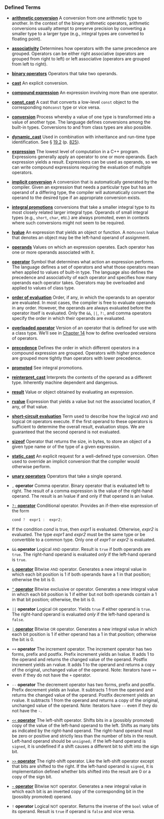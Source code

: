<h3 id="filepos1213446">Defined Terms</h3><ul><li><p><a href="049-4.11._type_conversions.html#filepos1163004" id="filepos1213585"><strong>arithmetic conversion</strong></a> A conversion from one arithmetic type to another. In the context of the binary arithmetic operators, arithmetic conversions usually attempt to preserve precision by converting a smaller type to a larger type (e.g., integral types are converted to floating point).</p></li><li><p><a href="039-4.1._fundamentals.html#filepos1001388" id="filepos1214032"><strong>associativity</strong></a> Determines how operators with the same precedence are grouped. Operators can be either right associative (operators are grouped from right to left) or left associative (operators are grouped from left to right).</p></li><li><p><a href="039-4.1._fundamentals.html#filepos999977" id="filepos1214419"><strong>binary operators</strong></a> Operators that take two operands.</p></li><li><p><a href="049-4.11._type_conversions.html#filepos1189842" id="filepos1214631"><strong>cast</strong></a> An explicit conversion.</p></li><li><p><a href="039-4.1._fundamentals.html#filepos1010505" id="filepos1214821"><strong>compound expression</strong></a> An expression involving more than one operator.</p></li><li><p><a href="049-4.11._type_conversions.html#filepos1191613" id="filepos1215050"><strong>const_cast</strong></a> A cast that converts a low-level <code>const</code> object to the corresponding non<code>const</code> type or vice versa.</p></li><li><p><a href="049-4.11._type_conversions.html#filepos1158220" id="filepos1215444"><strong>conversion</strong></a> Process whereby a value of one type is transformed into a value of another type. The language defines conversions among the built-in types. Conversions to and from class types are also possible.</p></li><li><p><a href="049-4.11._type_conversions.html#filepos1191426" id="filepos1215811"><strong>dynamic_cast</strong></a> Used in combination with inheritance and run-time type identification. See § <a href="178-19.2._runtime_type_identification.html#filepos5158705">19.2</a> (p. <a href="178-19.2._runtime_type_identification.html#filepos5158705">825</a>).</p></li><li><p><a href="038-chapter_4._expressions.html#filepos998961" id="filepos1216138"><strong>expression</strong></a> The lowest level of computation in a C++ program. Expressions generally apply an operator to one or more operands. Each expression yields a result. Expressions can be used as operands, so we can write compound expressions requiring the evaluation of multiple operators.</p></li><li><p><a href="049-4.11._type_conversions.html#filepos1159664" id="filepos1216580"><strong>implicit conversion</strong></a> A conversion that is automatically generated by the compiler. Given an expression that needs a particular type but has an operand of a differing type, the compiler will automatically convert the operand to the desired type if an appropriate conversion exists.</p></li><li><p><a id="filepos1217021"></a><a href="049-4.11._type_conversions.html#filepos1163925" id="filepos1217029"><strong>integral promotions</strong></a> conversions that take a smaller integral type to its most closely related larger integral type. Operands of small integral types (e.g., <code>short</code>, <code>char</code>, etc.) are always promoted, even in contexts where such conversions might not seem to be required.</p></li><li><p><a href="039-4.1._fundamentals.html#filepos1005671" id="filepos1217583"><strong>lvalue</strong></a> An expression that yields an object or function. A non<code>const</code> lvalue that denotes an object may be the left-hand operand of assignment.</p></li><li><p><a href="038-chapter_4._expressions.html#filepos998764" id="filepos1217948"><strong>operands</strong></a> Values on which an expression operates. Each operator has one or more operands associated with it.</p></li><li><p><a href="038-chapter_4._expressions.html#filepos999188" id="filepos1218217"><strong>operator</strong></a> Symbol that determines what action an expression performs. The language defines a set of operators and what those operators mean when applied to values of built-in type. The language also defines the precedence and associativity of each operator and specifies how many operands each operator takes. Operators may be overloaded and applied to values of class type.</p></li><li><p><a href="039-4.1._fundamentals.html#filepos1001511" id="filepos1218751"><strong>order of evaluation</strong></a> Order, if any, in which the operands to an operator are evaluated. In most cases, the compiler is free to evaluate operands in any order. However, the operands are always evaluated before the operator itself is evaluated. Only the <code>&amp;&amp;</code>, <code>||</code>, <code>?:</code>, and comma operators specify the order in which their operands are evaluated.</p></li><li><p><a href="039-4.1._fundamentals.html#filepos1004502" id="filepos1219449"><strong>overloaded operator</strong></a> Version of an operator that is defined for use with a class type. We’ll see in <a href="129-chapter_14._overloaded_operations_and_conversions.html#filepos3544393">Chapter 14</a> how to define overloaded versions of operators.</p></li><li><p><a href="039-4.1._fundamentals.html#filepos1001303" id="filepos1219802"><strong>precedence</strong></a> Defines the order in which different operators in a compound expression are grouped. Operators with higher precedence are grouped more tightly than operators with lower precedence.</p></li><li><p><a href="039-4.1._fundamentals.html#filepos1003780" id="filepos1220155"><strong>promoted</strong></a> See integral promotions.</p></li><li><p><a href="049-4.11._type_conversions.html#filepos1191802" id="filepos1220350"><strong>reinterpret_cast</strong></a> Interprets the contents of the operand as a different type. Inherently machine dependent and dangerous.</p></li><li><p><a href="038-chapter_4._expressions.html#filepos998847" id="filepos1220632"><strong>result</strong></a> Value or object obtained by evaluating an expression.</p></li><li><p><a href="039-4.1._fundamentals.html#filepos1005560" id="filepos1220854"><strong>rvalue</strong></a> Expression that yields a value but not the associated location, if any, of that value.</p></li><li><p><a href="041-4.3._logical_and_relational_operators.html#filepos1046144" id="filepos1221109"><strong>short-circuit evaluation</strong></a> Term used to describe how the logical <small>AND</small> and logical <small>OR</small> operators execute. If the first operand to these operators is sufficient to determine the overall result, evaluation stops. We are guaranteed that the second operand is not evaluated.</p></li><li><p><a href="047-4.9._the_sizeof_operator.html#filepos1142776" id="filepos1221566"><strong>sizeof</strong></a> Operator that returns the size, in bytes, to store an object of a given type name or of the type of a given expression.</p></li><li><p><a href="049-4.11._type_conversions.html#filepos1191240" id="filepos1221854"><strong>static_cast</strong></a> An explicit request for a well-defined type conversion. Often used to override an implicit conversion that the compiler would otherwise perform.</p></li><li><p><a href="039-4.1._fundamentals.html#filepos999887" id="filepos1222172"><strong>unary operators</strong></a> Operators that take a single operand.</p></li><li><p><code>,</code>
<strong>operator</strong> Comma operator. Binary operator that is evaluated left to right. The result of a comma expression is the value of the right-hand operand. The result is an lvalue if and only if that operand is an lvalue.</p></li><li><p><a href="045-4.7._the_conditional_operator.html#filepos1107697" id="filepos1222855"><code>?:</code>
<strong>operator</strong></a> Conditional operator. Provides an if-then-else expression of the form</p></li>

```c++
cond ?  expr1 :  expr2;
```

<li><p>If the condition <em>cond</em> is true, then <em>expr1</em> is evaluated. Otherwise, <em>expr2</em> is evaluated. The type <em>expr1</em> and <em>expr2</em> must be the same type or be convertible to a common type. Only one of <em>expr1</em> or <em>expr2</em> is evaluated.</p></li><li><p><code>&amp;&amp;</code>
<strong>operator</strong> Logical <small>AND</small> operator. Result is <code>true</code> if both operands are <code>true</code>. The right-hand operand is evaluated <em>only</em> if the left-hand operand is <code>true</code>.</p></li><li><p><a href="046-4.8._the_bitwise_operators.html#filepos1126738" id="filepos1224608"><code>&amp;</code>
<strong>operator</strong></a> Bitwise <small>AND</small> operator. Generates a new integral value in which each bit position is 1 if both operands have a 1 in that position; otherwise the bit is 0.</p></li><li><p><a id="filepos1225081"></a><a href="046-4.8._the_bitwise_operators.html#filepos1127406" id="filepos1225089"><code>^</code>
<strong>operator</strong></a> Bitwise exclusive or operator. Generates a new integral value in which each bit position is 1 if either but not both operands contain a 1 in that bit position; otherwise, the bit is 0.</p></li><li><p><code>||</code>
<strong>operator</strong> Logical <small>OR</small> operator. Yields <code>true</code> if either operand is <code>true</code>. The right-hand operand is evaluated <em>only</em> if the left-hand operand is <code>false</code>.</p></li><li><p><a href="046-4.8._the_bitwise_operators.html#filepos1127068" id="filepos1226189"><code>|</code>
<strong>operator</strong></a> Bitwise <small>OR</small> operator. Generates a new integral value in which each bit position is 1 if either operand has a 1 in that position; otherwise the bit is 0.</p></li><li><p><code>++</code>
<strong>operator</strong> The increment operator. The increment operator has two forms, prefix and postfix. Prefix increment yields an lvalue. It adds 1 to the operand and returns the changed value of the operand. Postfix increment yields an rvalue. It adds 1 to the operand and returns a copy of the original, unchanged value of the operand. Note: Iterators have <code>++</code> even if they do not have the <code>+</code> operator.</p></li><li><p><code>--</code>
<strong>operator</strong> The decrement operator has two forms, prefix and postfix. Prefix decrement yields an lvalue. It subtracts 1 from the operand and returns the changed value of the operand. Postfix decrement yields an rvalue. It subtracts 1 from the operand and returns a copy of the original, unchanged value of the operand. Note: Iterators have <code>--</code> even if they do not have the <code>-</code>.</p></li><li><p><a href="046-4.8._the_bitwise_operators.html#filepos1123791" id="filepos1228184"><code>&lt;&lt;</code>
<strong>operator</strong></a> The left-shift operator. Shifts bits in a (possibly promoted) copy of the value of the left-hand operand to the left. Shifts as many bits as indicated by the right-hand operand. The right-hand operand must be zero or positive and strictly less than the number of bits in the result. Left-hand operand should be <code>unsigned;</code> if the left-hand operand is <code>signed</code>, it is undefined if a shift causes a different bit to shift into the sign bit.</p></li><li><p><a href="046-4.8._the_bitwise_operators.html#filepos1124082" id="filepos1229053"><code>&gt;&gt;</code>
<strong>operator</strong></a> The right-shift operator. Like the left-shift operator except that bits are shifted to the right. If the left-hand operand is <code>signed</code>, it is implementation defined whether bits shifted into the result are 0 or a copy of the sign bit.</p></li><li><p><a href="046-4.8._the_bitwise_operators.html#filepos1124838" id="filepos1229657"><code>~</code>
<strong>operator</strong></a> Bitwise <small>NOT</small> operator. Generates a new integral value in which each bit is an inverted copy of the corresponding bit in the (possibly promoted) operand.</p></li><li><p><code>!</code>
<strong>operator</strong> Logical <small>NOT</small> operator. Returns the inverse of the <code>bool</code> value of its operand. Result is <code>true</code> if operand is <code>false</code> and vice versa.</p></li>
 
</ul>
